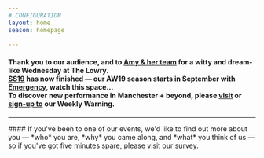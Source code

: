 ```yaml
---
# CONFIGURATION
layout: home
season: homepage

---
```

#### Thank you to our audience, and to [Amy & her team](/current/2019-springsummer/bell) for a witty and dream-like Wednesday at The Lowry.<br>[SS19](/current/2019-springsummer) has now finished — our AW19 season starts in September with [Emergency](/hab/emergency), watch this space…<br>To discover new performance in Manchester + beyond, please <a href="http://wordofwarning.posthaven.com" target="_blank">visit</a> or <a href="http://eepurl.com/i_Odb" target="_blank">sign-up to</a> our Weekly Warning.         
<hr>               
#### If you've been to one of our events, we'd like to find out more about you — *who* you are, *why* you came along, and *what* you think of us — so if you've got five minutes spare, please visit our <a href="http://research.audiencesurveys.org/s.asp?k=152950990710" target="_blank">survey</a>.
